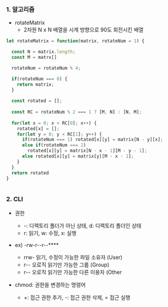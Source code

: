  ### 1. 알고리즘
 
  - rotateMatrix
    * 2차원 N x N 배열을 시계 방향으로 90도 회전시킨 배열

  ```js
  let rotateMatrix = function(matrix, rotateNum = 1) {
  
    const N = matrix.length;
    const M = matrx[]
  
    rotateNum = rotateNum % 4;
  
    if(rotateNum === 0) {
      return matrix; 
    }
    
    const rotated = [];
    
    const RC = rotateNum % 2 === 1 ? [M, N] : [N, M];
    
    for(let x = 0; x < RC[0]; x++) {
      rotated[x] = [];
      for(let y = 0; y < RC[1]; y++) {
        if(rotateNum === 1) rotated[x][y] = matrix[N - y][x];
        else if(rotateNum === 2) 
          rotated[x][y] = matrix[N - x - 1][M - y - 1];
        else rotated[x][y] = matrix[y][M - x - 1];
      }
    }
    return rotated
  }
   
 
  ```
  
 ### 2. CLI
 
   - 권한 
     * -: 디렉토리 폴더가 아닌 상태, d: 디렉토리 폴더인 상태
     * r: 읽기, w: 수정, x: 실행
     
   - ex) -rw-r--r--****  
     * rrw- 읽기, 수정이 가능한 파일 소유자 (User)
     * r-- 오로직 읽기만 가능한 그룹 (Group)
     * r-- 오로직 읽기만 가능한 다른 이용자 (Other
     
   - chmod: 권한을 변경하는 명령어
     * +: 접근 권한 추가, -: 접근 권한 삭제, = 접근 실행
 
